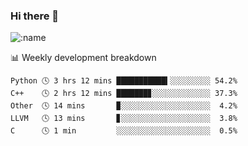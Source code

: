 ### Hi there 👋

<!--
**lv2020/lv2020** is a ✨ _special_ ✨ repository because its `README.md` (this file) appears on your GitHub profile.

Here are some ideas to get you started:

- 🔭 I’m currently working on ...
- 🌱 I’m currently learning ...
- 👯 I’m looking to collaborate on ...
- 🤔 I’m looking for help with ...
- 💬 Ask me about ...
- 📫 How to reach me: ...
- 😄 Pronouns: ...
- ⚡ Fun fact: ...
-->
![:name](https://count.getloli.com/get/@:lv2020)
 <!-- waka-box start -->
📊 Weekly development breakdown
```text
Python 🕓 3 hrs 12 mins ███████████▍░░░░░░░░░ 54.2%
C++    🕓 2 hrs 12 mins ███████▊░░░░░░░░░░░░░ 37.3%
Other  🕓 14 mins       ▉░░░░░░░░░░░░░░░░░░░░  4.2%
LLVM   🕓 13 mins       ▊░░░░░░░░░░░░░░░░░░░░  3.8%
C      🕓 1 min         ░░░░░░░░░░░░░░░░░░░░░  0.5%
```
<!-- Powered by https://github.com/YouEclipse/waka-box-go . -->
<!-- waka-box end -->
